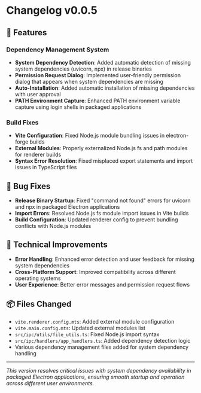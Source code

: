 # Changelog v0.0.5

## 🚀 Features

### Dependency Management System
- **System Dependency Detection**: Added automatic detection of missing system dependencies (uvicorn, npx) in release binaries
- **Permission Request Dialog**: Implemented user-friendly permission dialog that appears when system dependencies are missing
- **Auto-Installation**: Added automatic installation of missing dependencies with user approval
- **PATH Environment Capture**: Enhanced PATH environment variable capture using login shells in packaged applications

### Build Fixes
- **Vite Configuration**: Fixed Node.js module bundling issues in electron-forge builds
- **External Modules**: Properly externalized Node.js fs and path modules for renderer builds
- **Syntax Error Resolution**: Fixed misplaced export statements and import issues in TypeScript files

## 🐛 Bug Fixes

- **Release Binary Startup**: Fixed "command not found" errors for uvicorn and npx in packaged Electron applications
- **Import Errors**: Resolved Node.js fs module import issues in Vite builds
- **Build Configuration**: Updated renderer config to prevent bundling conflicts with Node.js modules

## 🔧 Technical Improvements

- **Error Handling**: Enhanced error detection and user feedback for missing system dependencies
- **Cross-Platform Support**: Improved compatibility across different operating systems
- **User Experience**: Better error messages and permission request flows

## 📦 Files Changed

- `vite.renderer.config.mts`: Added external module configuration
- `vite.main.config.mts`: Updated external modules list
- `src/ipc/utils/file_utils.ts`: Fixed Node.js import syntax
- `src/ipc/handlers/app_handlers.ts`: Added dependency detection logic
- Various dependency management files added for system dependency handling

---

*This version resolves critical issues with system dependency availability in packaged Electron applications, ensuring smooth startup and operation across different user environments.*